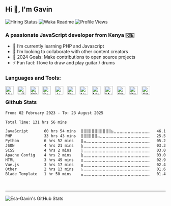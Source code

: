 ## Hi 👋, I'm Gavin  

![Hiring Status](https://img.shields.io/badge/Hireable-true-green)
![Waka Readme](https://github.com/007tom/007tom/workflows/Waka%20Readme/badge.svg)
![Profile Views](https://komarev.com/ghpvc/?username=Esa-Gavin&label=Profile%20views&color=0e75b6&style=flat)
 

### A passionate JavaScript developer from Kenya 🇰🇪

- 🌱 I’m currently learning PHP and Javascript
- 👯 I’m looking to collaborate with other content creators
- 🥅 2024 Goals: Make contributions to open source projects
- ⚡ Fun fact: I love to draw and play guitar / drums

### Languages and Tools:

<img align="left" alt="Visual Studio Code" width="26px" src="https://cdn.jsdelivr.net/gh/devicons/devicon/icons/vscode/vscode-original.svg" style="padding-right:10px;" />
<img align="left" alt="HTML5" width="26px" src="https://cdn.jsdelivr.net/gh/devicons/devicon/icons/html5/html5-original.svg" style="padding-right:10px;" />
<img align="left" alt="CSS3" width="26px" src="https://cdn.jsdelivr.net/gh/devicons/devicon/icons/css3/css3-original.svg" style="padding-right:10px;" />
<img align="left" alt="Sass" width="26px" src="https://cdn.jsdelivr.net/gh/devicons/devicon/icons/sass/sass-original.svg" style="padding-right:10px;" />
<img align="left" alt="JavaScript" width="26px" src="https://cdn.jsdelivr.net/gh/devicons/devicon/icons/javascript/javascript-original.svg" style="padding-right:10px;" />
<img align="left" alt="React" width="26px" src="https://cdn.jsdelivr.net/gh/devicons/devicon/icons/react/react-original.svg" style="padding-right:10px;" />
<img align="left" alt="Node.js" width="26px" src="https://cdn.jsdelivr.net/gh/devicons/devicon/icons/nodejs/nodejs-original.svg" style="padding-right:10px;" />
<img align="left" alt="MongoDB" width="26px" src="https://cdn.jsdelivr.net/gh/devicons/devicon/icons/mongodb/mongodb-original.svg" style="padding-right:10px;" />
<img align="left" alt="MySQL" width="26px" src="https://cdn.jsdelivr.net/gh/devicons/devicon/icons/mysql/mysql-original.svg" style="padding-right:10px;" />
<img align="left" alt="Git" width="26px" src="https://cdn.jsdelivr.net/gh/devicons/devicon/icons/git/git-original.svg" style="padding-right:10px;" />
<img align="left" alt="GitHub" width="26px" src="https://user-images.githubusercontent.com/3369400/139447912-e0f43f33-6d9f-45f8-be46-2df5bbc91289.png" style="padding-right:10px;" />
<img align="left" alt="GitHub" width="26px" src="https://user-images.githubusercontent.com/3369400/139448065-39a229ba-4b06-434b-bc67-616e2ed80c8f.png" style="padding-right:10px;" />
&nbsp;

### Github Stats

<!--START_SECTION:waka-->

```txt
From: 02 February 2023 - To: 23 August 2025

Total Time: 131 hrs 56 mins

JavaScript       60 hrs 54 mins  ⣿⣿⣿⣿⣿⣿⣿⣿⣿⣿⣿⣦⣀⣀⣀⣀⣀⣀⣀⣀⣀⣀⣀⣀⣀   46.16 %
PHP              33 hrs 43 mins  ⣿⣿⣿⣿⣿⣿⣤⣀⣀⣀⣀⣀⣀⣀⣀⣀⣀⣀⣀⣀⣀⣀⣀⣀⣀   25.56 %
Python           6 hrs 52 mins   ⣿⣤⣀⣀⣀⣀⣀⣀⣀⣀⣀⣀⣀⣀⣀⣀⣀⣀⣀⣀⣀⣀⣀⣀⣀   05.21 %
JSON             4 hrs 21 mins   ⣷⣀⣀⣀⣀⣀⣀⣀⣀⣀⣀⣀⣀⣀⣀⣀⣀⣀⣀⣀⣀⣀⣀⣀⣀   03.30 %
SCSS             4 hrs 2 mins    ⣷⣀⣀⣀⣀⣀⣀⣀⣀⣀⣀⣀⣀⣀⣀⣀⣀⣀⣀⣀⣀⣀⣀⣀⣀   03.06 %
Apache Config    4 hrs 2 mins    ⣷⣀⣀⣀⣀⣀⣀⣀⣀⣀⣀⣀⣀⣀⣀⣀⣀⣀⣀⣀⣀⣀⣀⣀⣀   03.06 %
HTML             3 hrs 49 mins   ⣶⣀⣀⣀⣀⣀⣀⣀⣀⣀⣀⣀⣀⣀⣀⣀⣀⣀⣀⣀⣀⣀⣀⣀⣀   02.90 %
Vue.js           3 hrs 17 mins   ⣶⣀⣀⣀⣀⣀⣀⣀⣀⣀⣀⣀⣀⣀⣀⣀⣀⣀⣀⣀⣀⣀⣀⣀⣀   02.49 %
Other            2 hrs 13 mins   ⣦⣀⣀⣀⣀⣀⣀⣀⣀⣀⣀⣀⣀⣀⣀⣀⣀⣀⣀⣀⣀⣀⣀⣀⣀   01.69 %
Blade Template   1 hr 50 mins    ⣤⣀⣀⣀⣀⣀⣀⣀⣀⣀⣀⣀⣀⣀⣀⣀⣀⣀⣀⣀⣀⣀⣀⣀⣀   01.40 %
```

<!--END_SECTION:waka-->

<br />

---

  
  <img align="left" alt="Esa-Gavin's GitHub Stats" src="https://github-readme-stats.vercel.app/api?username=Esa-Gavin&show_icons=true&hide_border=false&title_color=ff652f&icon_color=FFE400&bg_color=09131B&text_color=ffffff&border_color=0c1a25" />


